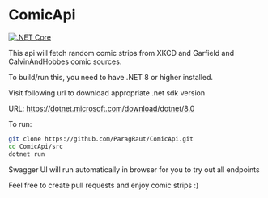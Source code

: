 # ComicApi

[![.NET Core](https://github.com/ParagRaut/ComicApi/actions/workflows/dotnetcore.yml/badge.svg)](https://github.com/ParagRaut/ComicApi/actions/workflows/dotnetcore.yml)

This api will fetch random comic strips from XKCD and Garfield and CalvinAndHobbes comic sources.

To build/run this, you need to have .NET 8 or higher installed.

Visit following url to download appropriate .net sdk version <br/>

URL: https://dotnet.microsoft.com/download/dotnet/8.0

To run:

```zsh
git clone https://github.com/ParagRaut/ComicApi.git
cd ComicApi/src
dotnet run
```

Swagger UI will run automatically in browser for you to try out all endpoints

Feel free to create pull requests and enjoy comic strips :)
